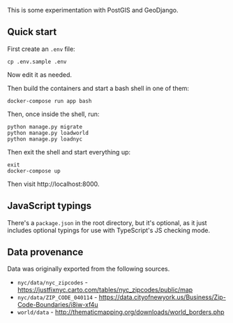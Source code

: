 This is some experimentation with PostGIS and GeoDjango.

## Quick start

First create an `.env` file:

```
cp .env.sample .env
```

Now edit it as needed.

Then build the containers and start a bash shell in one of them:

```
docker-compose run app bash
```

Then, once inside the shell, run:

```
python manage.py migrate
python manage.py loadworld
python manage.py loadnyc
```

Then exit the shell and start everything up:

```
exit
docker-compose up
```

Then visit http://localhost:8000.

## JavaScript typings

There's a `package.json` in the root directory, but it's optional, as it just
includes optional typings for use with TypeScript's JS checking mode.

## Data provenance

Data was originally exported from the following sources.

* `nyc/data/nyc_zipcodes` - https://justfixnyc.carto.com/tables/nyc_zipcodes/public/map
* `nyc/data/ZIP_CODE_040114` - https://data.cityofnewyork.us/Business/Zip-Code-Boundaries/i8iw-xf4u
* `world/data` - http://thematicmapping.org/downloads/world_borders.php
